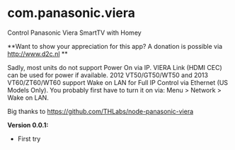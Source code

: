 # com.panasonic.viera
Control Panasonic Viera SmartTV with Homey

**Want to show your appreciation for this app? A donation is possible via http://www.d2c.nl **

Sadly, most units do not support Power On via IP. VIERA Link (HDMI CEC) can be used for power if available. 
2012 VT50/GT50/WT50 and 2013 VT60/ZT60/WT60 support Wake on LAN for Full IP Control via Ethernet (US Models Only). You probably first have to turn it on via: Menu > Network > Wake on LAN.

Big thanks to https://github.com/THLabs/node-panasonic-viera

**Version 0.0.1:**
- First try